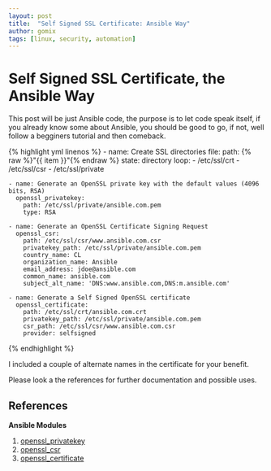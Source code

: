 ```yaml
---
layout: post
title:  "Self Signed SSL Certificate: Ansible Way"
author: gomix
tags: [linux, security, automation]
---
```

# Self Signed SSL Certificate, the Ansible Way

This post will be just Ansible code, the purpose is to let code speak itself, if you already know some about Ansible, you should be good to go, if not, well follow a begginers tutorial and then comeback.


{% highlight yml linenos %}
    - name: Create SSL directories
      file:
        path: {% raw %}"{{ item }}"{% endraw %}
        state: directory
      loop:
        - /etc/ssl/crt
        - /etc/ssl/csr 
        - /etc/ssl/private

    - name: Generate an OpenSSL private key with the default values (4096 bits, RSA)
      openssl_privatekey:
        path: /etc/ssl/private/ansible.com.pem
        type: RSA

    - name: Generate an OpenSSL Certificate Signing Request
      openssl_csr:
        path: /etc/ssl/csr/www.ansible.com.csr
        privatekey_path: /etc/ssl/private/ansible.com.pem
        country_name: CL
        organization_name: Ansible
        email_address: jdoe@ansible.com
        common_name: ansible.com
        subject_alt_name: 'DNS:www.ansible.com,DNS:m.ansible.com'

    - name: Generate a Self Signed OpenSSL certificate
      openssl_certificate:
        path: /etc/ssl/crt/ansible.com.crt
        privatekey_path: /etc/ssl/private/ansible.com.pem
        csr_path: /etc/ssl/csr/www.ansible.com.csr
        provider: selfsigned
{% endhighlight %}

I included a couple of alternate names in the certificate for your benefit. 

Please look a the references for further documentation and possible uses.

## References

**Ansible Modules**
1. [openssl_privatekey](https://docs.ansible.com/ansible/latest/modules/openssl_privatekey_module.html)
1. [openssl_csr](https://docs.ansible.com/ansible/latest/modules/openssl_csr_module.html)
1. [openssl_certificate](https://docs.ansible.com/ansible/latest/modules/openssl_certificate_module.html)


